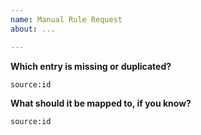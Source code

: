 ```yaml
---
name: Manual Rule Request
about: ...

---
```


<!--
Format the answers as follows: `source:id`. 

Example: `anilist:99263` for [Shield Hero on AniList](https://anilist.co/anime/99263/The-Rising-of-the-Shield-Hero/)
-->

**Which entry is missing or duplicated?**

`source:id`

**What should it be mapped to, if you know?**

`source:id`
